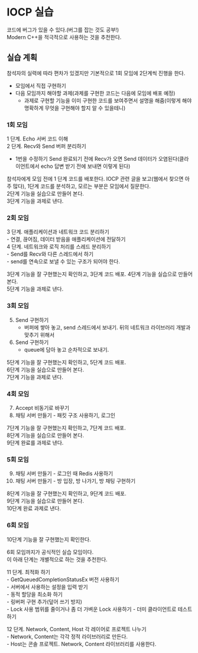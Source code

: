 # IOCP 실습
코드에 버그가 있을 수 있다.(버그를 잡는 것도 공부!)    
Modern C++을 적극적으로 사용하는 것을 추천한다.  
  
  
## 실습 계획
참석자의 실력에 따라 편차가 있겠지만 기본적으로 1회 모임에 2단계씩 진행을 한다.  
- 모임에서 직접 구현하기
- 다음 모임까지 해야할 과제(과제를 구현한 코드는 다음에 모임에 배포 예정)  
    - 과제로 구현할 기능을 이미 구현한 코드를 보여주면서 설명을 해줌(이렇게 해야 명확하게 무엇을 구현해야 할지 알 수 있을테니)  
  
### 1회 모임  
1 단계. Echo 서버 코드 이해  
2 단계. Recv와 Send 버퍼 분리하기  
 - 1번을 수정하기 Send 완료되기 전에 Recv가 오면 Send 데이터가 오염된다(클라이언트에서 echo 답변 받기 전에 보내면 이렇게 된다)
  
참석자에게 모임 전에 1 단계 코드를 배포한다. IOCP 관련 글을 보고(웹에서 찾으면 아주 많다), 1단계 코드를 분석하고, 모르는 부분은 모임에서 질문한다.  
2단계 기능을 실습으로 만들어 본다.  
3단계 기능을 과제로 낸다.  
  
  
### 2회 모임 
3 단계. 애플리케이션과 네트워크 코드 분리하기  
    - 연결, 끊어짐, 데이터 받음을 애플리케이션에 전달하기  
4 단계. 네트워크와 로직 처리를 스레드 분리하기  
    - Send를 Recv와 다른 스레드에서 하기  
    - send를 연속으로 보낼 수 있는 구조가 되어야 한다.  
  
3단계 기능을 잘 구현했는지 확인하고, 3단계 코드 배포.
4단계 기능을 실습으로 만들어 본다.  
5단계 기능을 과제로 낸다.  
  
  
### 3회 모임 
5. Send 구현하기  
    - 버퍼에 쌓아 놓고, send 스레드에서 보내기. 뒤의 네트워크 라이브러리 개발과 맞추기 위해서  
6. Send 구현하기  
    - queue에 담아 놓고 순차적으로 보내기.    
  
5단계 기능을 잘 구현했는지 확인하고, 5단계 코드 배포.  
6단계 기능을 실습으로 만들어 본다.  
7단계 기능을 과제로 낸다.  
  
   
### 4회 모임 
7. Accept 비동기로 바꾸기    
8. 채팅 서버 만들기 - 패킷 구조 사용하기, 로그인
      
7단계 기능을 잘 구현했는지 확인하고, 7단계 코드 배포.  
8단계 기능을 실습으로 만들어 본다.  
9단계 완료를 과제로 낸다.    
  
  
### 5회 모임
9. 채팅 서버 만들기 - 로그인 때 Redis 사용하기        
10. 채팅 서버 만들기 - 방 입장, 방 나가기, 방 채팅 구현하기          
  
8단계 기능을 잘 구현했는지 확인하고, 9단계 코드 배포.  
9단계 기능을 실습으로 만들어 본다.    
10단계 완료 과제로 낸다.    
   
   
### 6회 모임   
10단계 기능을 잘 구현했는지 확인한다.
    
6회 모임까지가 공식적인 실습 모임이다.  
이 아래 단계는 개별적으로 하는 것을 추천한다.    
    
11 단계. 최적화 하기    
    - GetQueuedCompletionStatusEx 버전 사용하기    
    - 서버에서 사용하는 설정을 입력 받기  
    - 동적 할당을 최소화 하기  
    - 링버퍼 구현 추가(덮어 쓰기 방지)  
	- Lock 사용 범위를 줄이거나 좀 더 가벼운 Lock 사용하기
	- 더미 클라이언트로 테스트 하기   
  
12 단계. Network, Content, Host 각 레이어로 프로젝트 나누기  
    - Network, Content는 각각 정적 라이브러리로 만든다.  
	- Host는 콘솔 프로젝트. Network, Content 라이브러리를 사용한다.  
  
